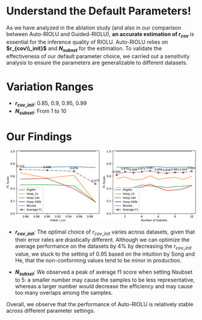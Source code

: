 # Understand the Default Parameters!
As we have analyzed in the ablation study (and also in our comparison between Auto-RIOLU and Guided-RIOLU), **an accurate estimation of $r_{cov}$** is essential for the inference quality of RIOLU. Auto-RIOLU relies on **$r_{cov\\_init}$** and **$N_{subset}$** for the estimation. To validate the effectiveness of our default parameter choice, we carried out a sensitivity analysis to ensure the parameters are generalizable to different datasets. 

# Variation Ranges
- **$r_{cov\_init}$**: 0.85, 0.9, 0.95, 0.99
- **$N_{subset}$**: From 1 to 10

# Our Findings

![sensitivity_analysis](../images/sensitivity_analysis.png?raw=true)
- **$r_{cov\_init}$**: The optimal choice of $r_{cov\_init}$ varies across datasets, given that their error rates are drastically different. Although we can optimize the average performance on the datasets by 4% by decreasing the $r_{cov\_init}$ value, we stuck to the setting of 0.95 based on the intuition by Song and He, that the non-conforming values tend to be minor in production. 

- **$N_{subset}$**: We observed a peak of average f1 score when setting Nsubset to 5: a smaller number may cause the samples to be less representative, whereas a larger number would decrease the efficiency and may cause too many overlaps among the samples. 

Overall, we observe that the performance of Auto-RIOLU is relatively stable across different parameter settings.
